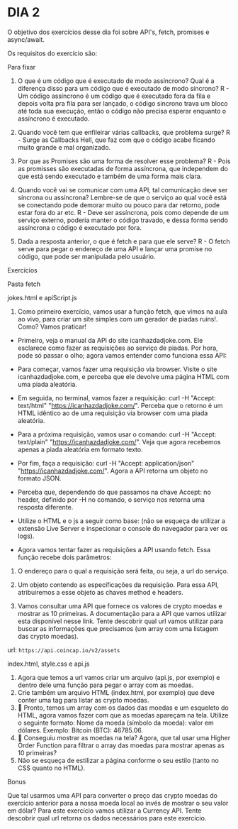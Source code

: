 # DIA 2

O objetivo dos exercícios desse dia foi sobre API's, fetch, promises e async/await.

Os requisitos do exercício são:

Para fixar

1. O que é um código que é executado de modo assíncrono? Qual é a diferença disso para um código que é executado de modo síncrono?
R - Um código assíncrono é um código que é executado fora da fila e depois volta pra fila para ser lançado, o código síncrono trava um bloco até toda sua execução, então o código não precisa esperar enquanto o assíncrono é executado.

2. Quando você tem que enfileirar várias callbacks, que problema surge?
R - Surge as Callbacks Hell, que faz com que o código acabe ficando muito grande e mal organizado.

3. Por que as Promises são uma forma de resolver esse problema?
R - Pois as promisses são executadas de forma assíncrona, que independem do que está sendo executado e também de uma forma mais clara.

4. Quando você vai se comunicar com uma API, tal comunicação deve ser síncrona ou assíncrona? Lembre-se de que o serviço ao qual você está se conectando pode demorar muito ou pouco para dar retorno, pode estar fora do ar etc.
R - Deve ser assíncrona, pois como depende de um serviço externo, poderia manter o código travado, e dessa forma sendo assíncrona o código é executado por fora.

5. Dada a resposta anterior, o que é fetch e para que ele serve?
R - O fetch serve para pegar o endereço de uma API e lançar uma promise no código, que pode ser manipulada pelo usuário.

Exercícios

Pasta fetch

jokes.html e apiScript.js

1. Como primeiro exercício, vamos usar a função fetch, que vimos na aula ao vivo, para criar um site simples com um gerador de piadas ruins!. Como? Vamos praticar!
  * Primeiro, veja o manual da API do site icanhazdadjoke.com. Ele esclarece como fazer as requisições ao serviço de piadas. Por hora, pode só passar o olho; agora vamos entender como funciona essa API:
  * Para começar, vamos fazer uma requisição via browser. Visite o site icanhazdadjoke.com, e perceba que ele devolve uma página HTML com uma piada aleatória.
  * Em seguida, no terminal, vamos fazer a requisição: curl -H "Accept: text/html" "https://icanhazdadjoke.com/". Perceba que o retorno é um HTML idêntico ao de uma requisição via browser com uma piada aleatória.
  * Para a próxima requisição, vamos usar o comando: curl -H "Accept: text/plain" "https://icanhazdadjoke.com/". Veja que agora recebemos apenas a piada aleatória em formato texto.
  * Por fim, faça a requisição: curl -H "Accept: application/json" "https://icanhazdadjoke.com/". Agora a API retorna um objeto no formato JSON.
  * Perceba que, dependendo do que passamos na chave Accept: no header, definido por -H no comando, o serviço nos retorna uma resposta diferente.
  * Utilize o HTML e o js a seguir como base: (não se esqueça de utilizar a extensão Live Server e inspecionar o console do navegador para ver os logs).

  * Agora vamos tentar fazer as requisições a API usando fetch. Essa função recebe dois parâmetros:
   1. O endereço para o qual a requisição será feita, ou seja, a url do serviço.
   2. Um objeto contendo as especificações da requisição. Para essa API, atribuiremos a esse objeto as chaves method e headers.

2. Vamos consultar uma API que fornece os valores de crypto moedas e mostrar as 10 primeiras.
A documentação para a API que vamos utilizar esta disponível nesse link.
Tente descobrir qual url vamos utilizar para buscar as informações que precisamos (um array com uma listagem das crypto moedas).

url: `https://api.coincap.io/v2/assets`

index.html, style.css e api.js

1. Agora que temos a url vamos criar um arquivo (api.js, por exemplo) e dentro dele uma função para pegar o array com as moedas.
2. Crie também um arquivo HTML (index.html, por exemplo) que deve conter uma tag para listar as crypto moedas.
3. 🚀 Pronto, temos um array com os dados das moedas e um esqueleto do HTML, agora vamos fazer com que as moedas apareçam na tela. Utilize o seguinte formato: Nome da moeda (símbolo da moeda): valor em dólares. Exemplo: Bitcoin (BTC): 46785.06.
4. 🚀 Conseguiu mostrar as moedas na tela? Agora, que tal usar uma Higher Order Function para filtrar o array das moedas para mostrar apenas as 10 primeiras?
5. Não se esqueça de estilizar a página conforme o seu estilo (tanto no CSS quanto no HTML).

Bonus

Que tal usarmos uma API para converter o preço das crypto moedas do exercício anterior para a nossa moeda local ao invés de mostrar o seu valor em dólar?
Para este exercício vamos utilizar a Currency API. Tente descobrir qual url retorna os dados necessários para este exercício.
